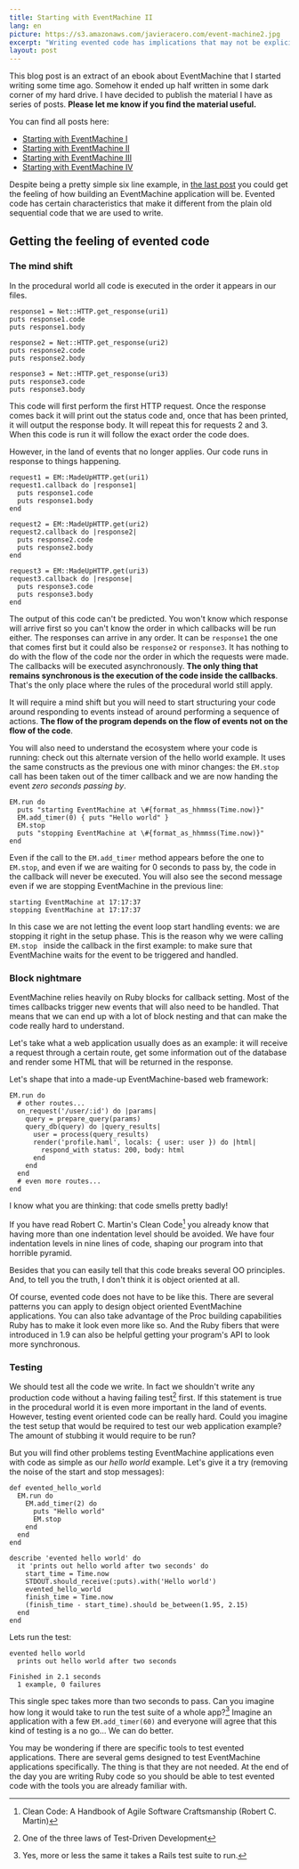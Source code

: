 ```yaml
---
title: Starting with EventMachine II
lang: en
picture: https://s3.amazonaws.com/javieracero.com/event-machine2.jpg
excerpt: "Writing evented code has implications that may not be explicit at first look. There are 3 aspects that will be affected: flow, program structure and testing."
layout: post
---
```


This blog post is an extract of an ebook about EventMachine that I started
writing some time ago. Somehow it ended up half written in some dark corner
of my hard drive. I have decided to publish the material I have as series of
posts. **Please let me know if you find the material useful.**

You can find all posts here:

- [Starting with EventMachine I](/blog/starting-with-eventmachine-i)
- [Starting with EventMachine II](/blog/starting-with-eventmachine-ii)
- [Starting with EventMachine III](/blog/starting-with-eventmachine-iii)
- [Starting with EventMachine IV](/blog/starting-with-eventmachine-iv)

Despite being a pretty simple six line example, in
[the last post](/blog/starting-with-eventmachine-i) you could get the
feeling of how building an EventMachine application will be. Evented code
has certain characteristics that make it different from the plain old
sequential code that we are used to write.

## Getting the feeling of evented code
### The mind shift
In the procedural world all code is executed in the order it appears in our files.

<pre><code data-language="ruby">response1 = Net::HTTP.get_response(uri1)
puts response1.code
puts response1.body

response2 = Net::HTTP.get_response(uri2)
puts response2.code
puts response2.body

response3 = Net::HTTP.get_response(uri3)
puts response3.code
puts response3.body</code></pre>

This code will first perform the first HTTP request. Once the response comes back it will print out the status code and, once that has been printed, it will output the response body. It will repeat this for requests 2 and 3. When this code is run it will follow the exact order the code does.

However, in the land of events that no longer applies. Our code runs in response to things happening.

<pre><code data-language="ruby">request1 = EM::MadeUpHTTP.get(uri1)
request1.callback do |response1|
  puts response1.code
  puts response1.body
end

request2 = EM::MadeUpHTTP.get(uri2)
request2.callback do |response2|
  puts response2.code
  puts response2.body
end

request3 = EM::MadeUpHTTP.get(uri3)
request3.callback do |response|
  puts response3.code
  puts response3.body
end</code></pre>

The output of this code can't be predicted. You won't know which response will arrive first so you can't know the order in which callbacks will be run either. The responses can arrive in any order. It can be `response1` the one that comes first but it could also be `response2` or `response3`. It has nothing to do with the flow of the code nor the order in which the requests were made. The callbacks will be executed asynchronously. **The only thing that remains synchronous is the execution of the code inside the callbacks**. That's the only place where the rules of the procedural world still apply.

It will require a mind shift but you will need to start structuring your code around responding to events instead of around performing a sequence of actions. **The flow of the program depends on the flow of events not on the flow of the code**.

You will also need to understand the ecosystem where your code is running: check out this alternate version of the hello world example. It uses the same constructs as the previous one with minor changes: the `EM.stop` call has been taken out of the timer callback and we are now handing the event *zero seconds passing by*.

<pre><code data-language="ruby">EM.run do
  puts "starting EventMachine at \#{format_as_hhmmss(Time.now)}"
  EM.add_timer(0) { puts "Hello world" }
  EM.stop
  puts "stopping EventMachine at \#{format_as_hhmmss(Time.now)}"
end</code></pre>


Even if the call to the `EM.add_timer` method appears before the one to `EM.stop`, and even if we are waiting for 0 seconds to pass by, the code in the callback will never be executed. You will also see the second message even if we are stopping EventMachine in the previous line:

    starting EventMachine at 17:17:37
    stopping EventMachine at 17:17:37

In this case we are not letting the event loop start handling events: we are stopping it right in the setup phase. This is the reason why we were calling  `EM.stop ` inside the callback in the first example: to make sure that EventMachine waits for the event to be triggered and handled.


### Block nightmare
EventMachine relies heavily on Ruby blocks for callback setting. Most of the times callbacks trigger new events that will also need to be handled.  That means that we can end up with a lot of block nesting and that can make the code really hard to understand.

Let's take what a web application usually does as an example: it will receive a request through a certain route, get some information out of the database and render some HTML that will be returned in the response.

Let's shape that into a made-up EventMachine-based web framework:

<pre><code data-language="ruby">EM.run do
  # other routes...
  on_request('/user/:id') do |params|
    query = prepare_query(params)
    query_db(query) do |query_results|
      user = process(query_results)
      render('profile.haml', locals: { user: user }) do |html|
        respond_with status: 200, body: html
      end
    end
  end
  # even more routes...
end</code></pre>

I know what you are thinking: that code smells pretty badly!

If you have read Robert C. Martin's Clean Code[^C1_1] you already know that having more than one indentation level should be avoided. We have four indentation levels in nine lines of code, shaping our program into that horrible pyramid.

[^C1_1]: Clean Code: A Handbook of Agile Software Craftsmanship (Robert C. Martin)

Besides that you can easily tell that this code breaks several
OO principles. And, to tell you the truth, I don't think it is object oriented at all.

Of course, evented code does not have to be like this. There are several patterns you can apply to design object oriented EventMachine applications. You can also take advantage of the Proc building capabilities Ruby has to make it look even more like so. And the Ruby fibers that were introduced in 1.9 can also be helpful getting your program's API to look more synchronous.


### Testing
We should test all the code we write. In fact we shouldn't write any production code without a having failing test[^C1_02] first. If this statement is true in the procedural world it is even more important in the land of events. However, testing event oriented code can be really hard. Could you imagine the test setup that would be required to test our web application example? The amount of stubbing it would require to be run?

[^C1_02]: One of the three laws of Test-Driven Development

But you will find other problems testing EventMachine applications even with code as simple as our *hello world* example. Let's give it a try (removing the noise of the start and stop messages):

<pre><code data-language="ruby">def evented_hello_world
  EM.run do
    EM.add_timer(2) do
      puts "Hello world"
      EM.stop
    end
  end
end

describe 'evented hello world' do
  it 'prints out hello world after two seconds' do
    start_time = Time.now
    STDOUT.should_receive(:puts).with('Hello world')
    evented_hello_world
    finish_time = Time.now
    (finish_time - start_time).should be_between(1.95, 2.15)
  end
end</code></pre>

Lets run the test:

    evented hello world
      prints out hello world after two seconds

    Finished in 2.1 seconds
      1 example, 0 failures

This single spec takes more than two seconds to pass. Can you imagine how long it would take to run the test suite of a whole app?[^C1_03] Imagine an application with a few `EM.add_timer(60)` and everyone will agree that this kind of testing is a no go… We can do better.

[^C1_03]: Yes, more or less the same it takes a Rails test suite to run.

You may be wondering if there are specific tools to test evented applications. There are several gems designed to test EventMachine applications specifically. The thing is that they are not needed. At the end of the day you are writing Ruby code so you should be able to test evented code with the tools you are already familiar with.
